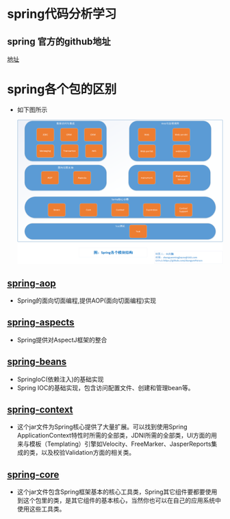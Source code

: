 # spring代码分析学习

## spring 官方的github地址

   [地址](https://github.com/spring-projects)

# spring各个包的区别

- 如下图所示

    ![spring-model图示](https://github.com/zhangymPerson/learning-notes/blob/master/Picture/Spring%E6%A8%A1%E5%9D%97%E8%AF%B4%E6%98%8E.png)

## [spring-aop](https://github.com/spring-projects/spring-framework/tree/master/spring-aop)

- Spring的面向切面编程,提供AOP(面向切面编程)实现

## [spring-aspects](https://github.com/spring-projects/spring-framework/tree/master/spring-aspects)

- Spring提供对AspectJ框架的整合

## [spring-beans](https://github.com/spring-projects/spring-framework/tree/master/spring-beans)

- SpringIoC(依赖注入)的基础实现
- Spring IOC的基础实现，包含访问配置文件、创建和管理bean等。

## [spring-context](https://github.com/spring-projects/spring-framework/blob/master/spring-context)

- 这个jar文件为Spring核心提供了大量扩展。可以找到使用Spring ApplicationContext特性时所需的全部类，JDNI所需的全部类，UI方面的用来与模板（Templating）引擎如Velocity、FreeMarker、JasperReports集成的类，以及校验Validation方面的相关类。

## [spring-core](https://github.com/spring-projects/spring-framework/tree/master/spring-core)

- 这个jar文件包含Spring框架基本的核心工具类，Spring其它组件要都要使用到这个包里的类，是其它组件的基本核心，当然你也可以在自己的应用系统中使用这些工具类。